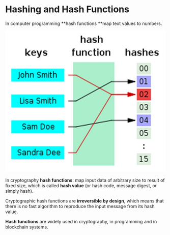 # Hashing and Hash Functions

In computer programming **hash functions **map text values to numbers.

![](/assets/hash-function.jpg)

In cryptography **hash functions**: map input data of arbitrary size to result of fixed size, which is called **hash value** \(or hash code, message digest, or simply hash\).

Cryptographic hash functions are **irreversible by design**, which means that there is no fast algorithm to reproduce the input message from its hash value.

**Hash functions** are widely used in cryptography, in programming and in blockchain systems.

